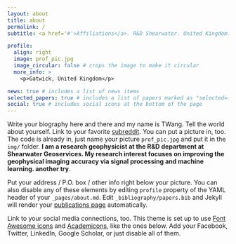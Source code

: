 ```yaml
---
layout: about
title: about
permalink: /
subtitle: <a href='#'>Affiliations</a>. R&D Shearwater. United Kingdom.

profile:
  align: right
  image: prof_pic.jpg
  image_circular: false # crops the image to make it circular
  more_info: > 
    <p>Gatwick, United Kingdom</p>

news: true # includes a list of news items
selected_papers: true # includes a list of papers marked as "selected={true}"
social: true # includes social icons at the bottom of the page
---
```


Write your biography here and there and my name is TWang. Tell the world about yourself. Link to your favorite [subreddit](http://reddit.com). You can put a picture in, too. The code is already in, just name your picture `prof_pic.jpg` and put it in the `img/` folder. **I am a research geophysicist at the R&D department at Shearwater Geoservices. My research interest focuses on improving the geophysical imaging accuracy via signal processing and machine learning. another try**.

Put your address / P.O. box / other info right below your picture. You can also disable any of these elements by editing `profile` property of the YAML header of your `_pages/about.md`. Edit `_bibliography/papers.bib` and Jekyll will render your [publications page](/al-folio/publications/) automatically.

Link to your social media connections, too. This theme is set up to use [Font Awesome icons](https://fontawesome.com/) and [Academicons](https://jpswalsh.github.io/academicons/), like the ones below. Add your Facebook, Twitter, LinkedIn, Google Scholar, or just disable all of them.
